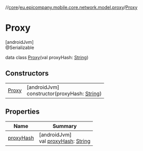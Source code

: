 //[core](../../../index.md)/[eu.epicompany.mobile.core.network.model.proxy](../index.md)/[Proxy](index.md)

# Proxy

[androidJvm]\
@Serializable

data class [Proxy](index.md)(val proxyHash: [String](https://kotlinlang.org/api/latest/jvm/stdlib/kotlin/-string/index.html))

## Constructors

| | |
|---|---|
| [Proxy](-proxy.md) | [androidJvm]<br>constructor(proxyHash: [String](https://kotlinlang.org/api/latest/jvm/stdlib/kotlin/-string/index.html)) |

## Properties

| Name | Summary |
|---|---|
| [proxyHash](proxy-hash.md) | [androidJvm]<br>val [proxyHash](proxy-hash.md): [String](https://kotlinlang.org/api/latest/jvm/stdlib/kotlin/-string/index.html) |
